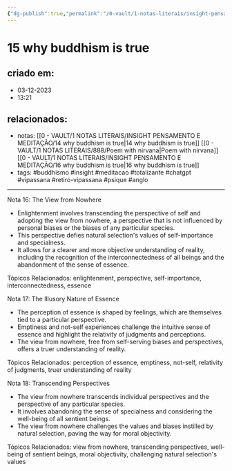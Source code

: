 ```yaml
---
{"dg-publish":true,"permalink":"/0-vault/1-notas-literais/insight-pensamento-e-meditacao/15-why-buddhism-is-true/","tags":["buddhismo","insight","meditacao","totalizante","chatgpt","vipassana","retiro-vipassana","psique","anglo"],"dgHomeLink":true,"dgShowLocalGraph":true,"dgShowFileTree":true,"dgEnableSearch":true,"noteIcon":""}
---
```


# 15 why buddhism is true

## criado em: 
- 03-12-2023
- 13:21
## relacionados:
- notas: [[0 - VAULT/1 NOTAS LITERAIS/INSIGHT PENSAMENTO E MEDITAÇÃO/14 why buddhism is true\|14 why buddhism is true]]
[[0 - VAULT/1 NOTAS LITERAIS/888/Poem with nirvana\|Poem with nirvana]]
[[0 - VAULT/1 NOTAS LITERAIS/INSIGHT PENSAMENTO E MEDITAÇÃO/16 why buddhism is true\|16 why buddhism is true]]
- tags: #buddhismo #insight #meditacao #totalizante #chatgpt #vipassana  #retiro-vipassana #psique #anglo
---
Nota 16: The View from Nowhere

- Enlightenment involves transcending the perspective of self and adopting the view from nowhere, a perspective that is not influenced by personal biases or the biases of any particular species.
- This perspective defies natural selection's values of self-importance and specialness.
- It allows for a clearer and more objective understanding of reality, including the recognition of the interconnectedness of all beings and the abandonment of the sense of essence.

Tópicos Relacionados: enlightenment, perspective, self-importance, interconnectedness, essence

Nota 17: The Illusory Nature of Essence

- The perception of essence is shaped by feelings, which are themselves tied to a particular perspective.
- Emptiness and not-self experiences challenge the intuitive sense of essence and highlight the relativity of judgments and perceptions.
- The view from nowhere, free from self-serving biases and perspectives, offers a truer understanding of reality.

Tópicos Relacionados: perception of essence, emptiness, not-self, relativity of judgments, truer understanding of reality

Nota 18: Transcending Perspectives

- The view from nowhere transcends individual perspectives and the perspective of any particular species.
- It involves abandoning the sense of specialness and considering the well-being of all sentient beings.
- The view from nowhere challenges the values and biases instilled by natural selection, paving the way for moral objectivity.

Tópicos Relacionados: view from nowhere, transcending perspectives, well-being of sentient beings, moral objectivity, challenging natural selection's values
